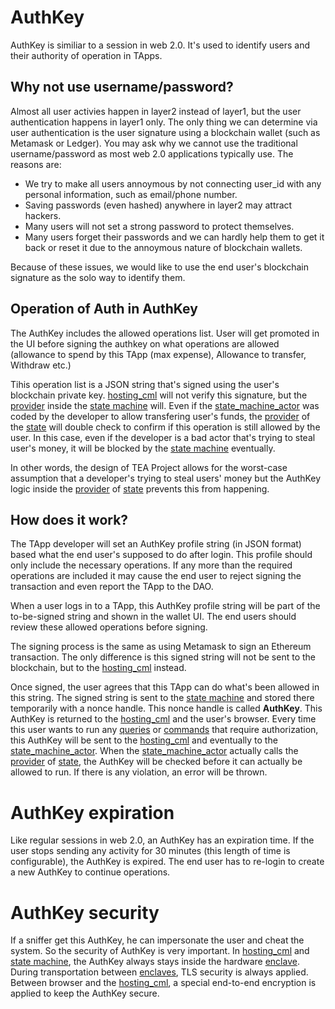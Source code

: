 # AuthKey

AuthKey is similiar to a session in web 2.0. It's used to identify users and their authority of operation in TApps.

## Why not use username/password?

Almost all user activies happen in layer2 instead of layer1, but the user authentication happens in layer1 only. The only thing we can determine via user authentication is the user signature using a blockchain wallet (such as Metamask or Ledger). You may ask why we cannot use the traditional username/password as most web 2.0 applications typically use. The reasons are:

* We try to make all users annoymous by not connecting user_id with any personal information, such as email/phone number.
* Saving passwords (even hashed) anywhere in layer2 may attract hackers.
* Many users will not set a strong password to protect themselves.
* Many users forget their passwords and we can hardly help them to get it back or reset it due to the annoymous nature of blockchain wallets.

Because of these issues, we would like to use the end user's blockchain signature as the solo way to identify them.

## Operation of Auth in AuthKey

The AuthKey includes the allowed operations list. User will get promoted in the UI before signing the authkey on what operations are allowed (allowance to spend by this TApp (max expense), Allowance to transfer, Withdraw etc.)

Tihis operation list is a JSON string that's signed using the user's blockchain private key. [hosting_cml](hosting_cml.md) will not verify this signature, but the [provider](provider.md) inside the [state machine](state_machine.md) will. Even if the [state_machine_actor](state_machine_actor.md) was coded by the developer to allow transfering user's funds, the [provider](provider.md) of the [state](state.md) will double check to confirm if this operation is still allowed by the user. In this case, even if the developer is a bad actor that's trying to steal user's money, it will be blocked by the [state machine](state_machine.md) eventually. 

In other words, the design of TEA Project allows for the worst-case assumption that a developer's trying to steal users' money but the AuthKey logic inside the [provider](provider.md) of [state](state.md) prevents this from happening.

## How does it work?

The TApp developer will set an AuthKey profile string (in JSON format) based what the end user's supposed to do after login. This profile should only include the necessary operations. If any more than the required operations are included it may cause the end user to reject signing the transaction and even report the TApp to the DAO.

When a user logs in to a TApp, this AuthKey profile string will be part of the to-be-signed string and shown in the wallet UI. The end users should review these allowed operations before signing. 

The signing process is the same as using Metamask to sign an Ethereum transaction. The only difference is this signed string will not be sent to the blockchain, but to the [hosting_cml](hosting_cml.md) instead.

Once signed, the user agrees that this TApp can do what's been allowed in this string. The signed string is sent to the [state machine](state_machine.md) and stored there temporarily with a nonce handle. This nonce handle is called **AuthKey**. This AuthKey is returned to the [hosting_cml](hosting_cml.md) and the user's browser. Every time this user wants to run any [queries](queries.md) or [commands](commands.md) that require authorization, this AuthKey will be sent to the [hosting_cml](hosting_cml.md) and eventually to the [state_machine_actor](state_machine_actor.md). When the [state_machine_actor](state_machine_actor.md) actually calls the [provider](provider.md) of [state](state.md), the AuthKey will be checked before it can actually be allowed to run. If there is any violation, an error will be thrown.

# AuthKey expiration

Like regular sessions in web 2.0, an AuthKey has an expiration time. If the user stops sending any activity for 30 minutes (this length of time is configurable), the AuthKey is expired. The end user has to re-login to create a new AuthKey to continue operations.

# AuthKey security

If a sniffer get this AuthKey, he can impersonate the user and cheat the system. So the security of AuthKey is very important. In [hosting_cml](hosting_cml.md) and [state machine](state_machine.md), the AuthKey always stays inside the hardware [enclave](enclave.md). During transportation between [enclaves](enclave.md), TLS security is always applied. Between browser and the [hosting_cml](hosting_cml.md), a special end-to-end encryption is applied to keep the AuthKey secure. 

